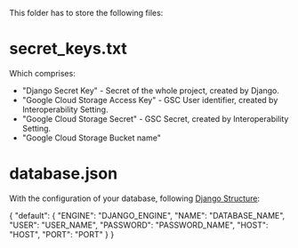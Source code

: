 This folder has to store the following files:

# secret_keys.txt
Which comprises:
* "Django Secret Key"                   - Secret of the whole project, created by Django.
* "Google Cloud Storage Access Key"     - GSC User identifier, created by Interoperability Setting.
* "Google Cloud Storage Secret"         - GSC Secret, created by Interoperability Setting.
* "Google Cloud Storage Bucket name"

# database.json
With the configuration of your database, following [Django Structure](https://docs.djangoproject.com/en/2.0/ref/settings/#databases):

{
    "default": {
        "ENGINE": "DJANGO_ENGINE",
		"NAME": "DATABASE_NAME",
        "USER": "USER_NAME",
        "PASSWORD": "PASSWORD_NAME",
        "HOST": "HOST",
        "PORT": "PORT"
    }
}